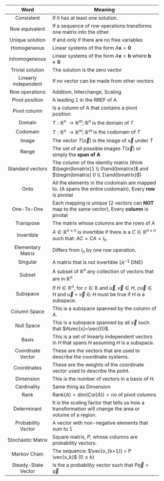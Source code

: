 |           Word          	|                          Meaning                          	|
|:-------------------------:	|---------------------------------------------------------|
| Consistent | If it has at least one solution.|
| Row equivalent | If a sequence of row operations transforms one matrix into the other.|
| Unique solution | If and only if there are no free variables 	|
| Homogeneous | Linear systems of the form $A\mathbf{x}=\mathbf{0}$ |
| Inhomogeneous | Linear systems of the form $A\mathbf{x}=\mathbf{b}$ where $\mathbf{b} \neq \mathbf{0}$ |
| Trivial solution | The solution is the zero vector |
| Linearly independent | If no vector can be made from other vectors |
| Row operations | Addition, Interchange, Scaling |
| Pivot position | A leading 1 in the RREF of A |
| Pivot column | Is a column of A that contains a pivot position |
| Domain | $T: \mathbb{R}^n$ $\rightarrow \mathbb{R}^m$; $\mathbb{R}^n$ is the domain of $T$ |
| Codomain | $T: \mathbb{R}^n$ $\rightarrow \mathbb{R}^m$; $\mathbb{R}^m$ is the codomain of $T$ |
| Image | The vector $T(\vec{x})$ is the image of $\vec{x}$ under $T$ |
| Range | The set of all possible images $T(\vec{x})$ or simply the **span of A** |
| Standard vectors| The column of the identity matrix (think $\begin{bmatrix}1 \\ 0\end{bmatrix}$ and $\begin{bmatrix} 0 \\ 1\end{bmatrix}$)|
| Onto | All the elements in the codomain are mapped to. (A spans the entire codomain), Every **row** is pivotal |
| One-To-One | Each mapping is unique (2 vectors can **NOT** map to the same vector), Every **column** is pivotal|
| Transpose | The matrix whose columns are the rows of $A$ |
| Invertible | $A \in \mathbb{R}^{n \times n}$ is invertible if there is a $C \in \mathbb{R}^{n \times n}$ such that: $AC=CA=I_n$ |
| Elementary Matrix | Differs from $I_n$ by one row operation. |
| Singular | A matrix that is not invertible ($A^{-1}$ DNE)|
| Subset | A subset of $\mathbb{R}^n$ any collection of vectors that are in $\mathbb{R}^n$ |
| Subspace | If $H \in \mathbb{R}^n$, for $c \in \mathbb{R}$ and $\vec{u},\vec{v} \in H$, $c\vec{u} \in H$ and $\vec{u}+\vec{v} \in H$ must be true if $H$ is a subspace. |
| Column Space | This is a subspace spanned by the column of $A$. |
| Null Space | This is a subspace spanned by all $\vec{x}$ such that $A\vec{x}=\vec{0}$. |
| Basis | This is a set of linearly independent vectors in $H$ that spans $H$ assuming $H$ is a subspace.|
| Coordinate Vector | These are the vectors that are used to describe the coordinate systems. |
| Coordinates | These are the weights of the coordinate vector used to describe the point.  |
| Dimension | This is the number of vectors in a basis of $H$. |
| Cardinality | Same thing as Dimension |
| Rank | $\text{Rank} (A)=\text{dim}(\text{Col} (A) ) = \text{no of pivot columns}$ |
| Determinant | It is the scaling factor that tells us how a transformation will change the area or volume of a region. |
| Probability Vector | A vector with non-negative elements that sum to $1$ |
| Stochastic Matrix | Square matrix, $P$, whose columns are probability vectors. |
| Markov Chain | The sequence: $\vec{x_{k+1}} = P \vec{x_k}$ ($0 \leq k$) |
| Steady-State Vector | Is the a probability vector such that $P\vec{q}=\vec{q}$ |
